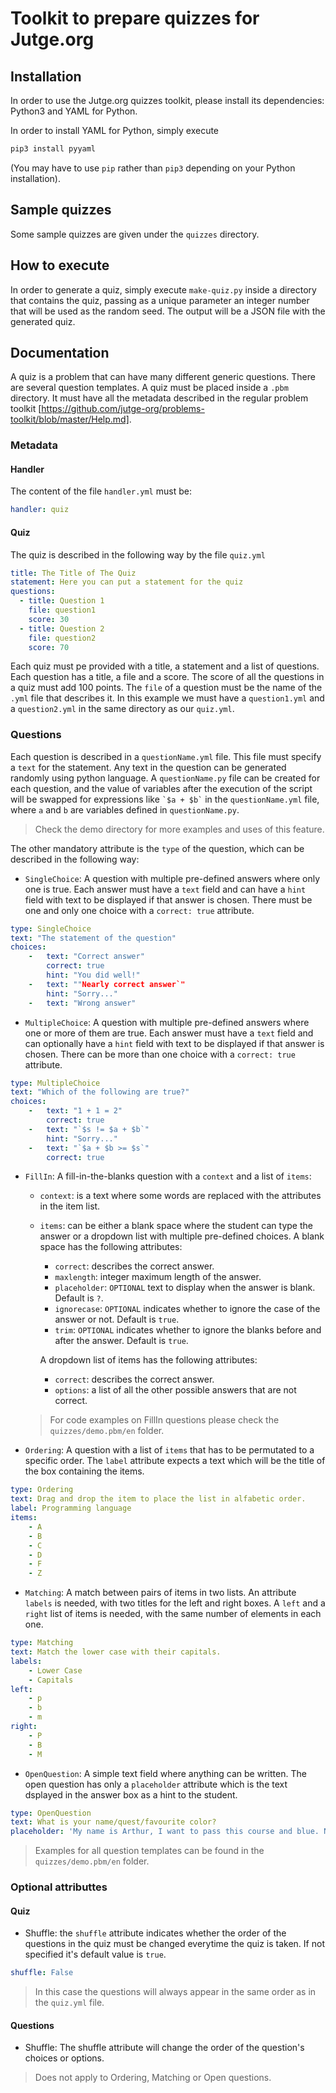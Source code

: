 # Toolkit to prepare quizzes for Jutge.org

## Installation

In order to use the Jutge.org quizzes toolkit,
please install its dependencies: Python3 and YAML for Python.

In order to install YAML for Python, simply execute

```bash
pip3 install pyyaml
```

(You may have to use `pip` rather than `pip3` depending on your Python installation).


## Sample quizzes

Some sample quizzes are given under the `quizzes` directory.


## How to execute

In order to generate a quiz, simply execute `make-quiz.py` inside a directory
that contains the quiz, passing as a unique parameter an integer number that
will be used as the random seed. The output will be a JSON file with the generated
quiz.


## Documentation

A quiz is a problem that can have many different generic questions. There are several question templates.
A quiz must be placed inside a `.pbm` directory. It must have all the metadata described in the regular problem toolkit [https://github.com/jutge-org/problems-toolkit/blob/master/Help.md].

### Metadata
#### Handler
The content of the file `handler.yml` must be:
```yml
handler: quiz
```
#### Quiz
The quiz is described in the following way by the file `quiz.yml`
```yml
title: The Title of The Quiz
statement: Here you can put a statement for the quiz
questions:
  - title: Question 1
    file: question1
    score: 30
  - title: Question 2
    file: question2
    score: 70
```

Each quiz must pe provided with a title, a statement and a list of questions. Each question has a title, a file and a score. The score of all the questions in a quiz must add 100 points. The `file` of a question must be the name of the `.yml` file that describes it. In this example we must have a `question1.yml` and a `question2.yml` in the same directory as our `quiz.yml`.

### Questions
Each question is described in a `questionName.yml` file. This file must specify a `text` for the statement. Any text in the question can be generated randomly using python language. A `questionName.py` file can be created for each question, and the value of variables after the execution of the script will be swapped for expressions like ``` `$a + $b` ``` in the `questionName.yml` file, where `a` and `b` are variables defined in `questionName.py`.


> Check the demo directory for more examples and uses of this feature.

The other mandatory attribute is the `type` of the question, which can be described in the following way:

* `SingleChoice`: A question with multiple pre-defined answers where only one is true. Each answer must have a `text` field and can have a `hint` field with text to be displayed if that answer is chosen. There must be one and only one choice with a `correct: true` attribute.
```yml
type: SingleChoice
text: "The statement of the question"
choices:
    -   text: "Correct answer"
        correct: true
        hint: "You did well!"
    -   text: ""Nearly correct answer`"
        hint: "Sorry..."
    -   text: "Wrong answer"
```
* `MultipleChoice`: A question with multiple pre-defined answers where one or more of them are true. Each answer must have a `text` field and can optionally have a `hint` field with text to be displayed if that answer is chosen. There can be more than one choice with a `correct: true` attribute.
```yml
type: MultipleChoice
text: "Which of the following are true?"
choices:
    -   text: "1 + 1 = 2"
        correct: true
    -   text: "`$s != $a + $b`"
        hint: "Sorry..."
    -   text: "`$a + $b >= $s`"
        correct: true
```
* `FillIn`: A fill-in-the-blanks question with a `context` and a list of `items`:
  * `context`: is a text where some words are replaced with the attributes in the item list.
  * `items`: can be either a blank space where the student can type the answer or a dropdown list with multiple pre-defined choices. A blank space has the following attributes:
    * `correct`: describes the correct answer.
    * `maxlength`: integer maximum length of the answer.
    * `placeholder`: `OPTIONAL` text to display when the answer is blank. Default is `?`.
    * `ignorecase`: `OPTIONAL` indicates whether to ignore the case of the answer or not. Default is `true`.
    * `trim`: `OPTIONAL` indicates whether to ignore the blanks before and after the answer. Default is `true`.
  
    A dropdown list of items has the following attributes:
      * `correct`: describes the correct answer.
      * `options`: a list of all the other possible answers that are not correct.
      
  > For code examples on FillIn questions please check the `quizzes/demo.pbm/en` folder.
      
* `Ordering`: A question with a list of `items` that has to be permutated to a specific order. The `label` attribute expects a text which will be the title of the box containing the items.
```yml
type: Ordering
text: Drag and drop the item to place the list in alfabetic order.
label: Programming language
items:
    - A
    - B
    - C
    - D
    - F
    - Z
```

* `Matching`: A match between pairs of items in two lists. An attribute `labels` is needed, with two titles for the left and right boxes. A `left` and a `right` list of items is needed, with the same number of elements in each one.
```yml
type: Matching
text: Match the lower case with their capitals.
labels:
    - Lower Case
    - Capitals
left:
    - p
    - b
    - m
right:
    - P
    - B
    - M
```
* `OpenQuestion`: A simple text field where anything can be written. The open question has only a `placeholder` attribute which is the text dsplayed in the answer box as a hint to the student.
```yml
type: OpenQuestion
text: What is your name/quest/favourite color? 
placeholder: 'My name is Arthur, I want to pass this course and blue. No, yel... '
```

> Examples for all question templates can be found in the `quizzes/demo.pbm/en` folder.

### Optional attributtes

#### Quiz
* Shuffle: the `shuffle` attribute indicates whether the order of the questions in the quiz must be changed everytime the quiz is taken. If not specified it's default value is `true`.
```yml
shuffle: False
```
> In this case the questions will always appear in the same order as in the `quiz.yml` file.

#### Questions
* Shuffle: The shuffle attribute will change the order of the question's choices or options.
>Does not apply to Ordering, Matching or Open questions.



